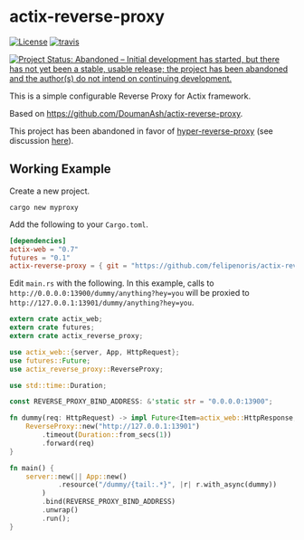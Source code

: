 
# actix-reverse-proxy

[![License][license-img]](LICENSE)
[![travis][travis-img]][travis-url]

[license-img]: http://img.shields.io/badge/license-MIT-brightgreen.svg?style=flat
[travis-img]: https://img.shields.io/travis/felipenoris/actix-reverse-proxy/master.svg?label=Linux
[travis-url]: https://travis-ci.org/felipenoris/actix-reverse-proxy
[![Project Status: Abandoned – Initial development has started, but there has not yet been a stable, usable release; the project has been abandoned and the author(s) do not intend on continuing development.](https://www.repostatus.org/badges/latest/abandoned.svg)](https://www.repostatus.org/#abandoned)

This is a simple configurable Reverse Proxy for Actix framework.

Based on https://github.com/DoumanAsh/actix-reverse-proxy.

This project has been abandoned in favor of [hyper-reverse-proxy](https://github.com/felipenoris/hyper-reverse-proxy) (see discussion [here](https://github.com/DoumanAsh/actix-reverse-proxy/issues/2)).

## Working Example

Create a new project.

```shell
cargo new myproxy
```

Add the following to your `Cargo.toml`.

```toml
[dependencies]
actix-web = "0.7"
futures = "0.1"
actix-reverse-proxy = { git = "https://github.com/felipenoris/actix-reverse-proxy" }
```

Edit `main.rs` with the following. In this example, calls to `http://0.0.0.0:13900/dummy/anything?hey=you`
will be proxied to `http://127.0.0.1:13901/dummy/anything?hey=you`.

```rust
extern crate actix_web;
extern crate futures;
extern crate actix_reverse_proxy;

use actix_web::{server, App, HttpRequest};
use futures::Future;
use actix_reverse_proxy::ReverseProxy;

use std::time::Duration;

const REVERSE_PROXY_BIND_ADDRESS: &'static str = "0.0.0.0:13900";

fn dummy(req: HttpRequest) -> impl Future<Item=actix_web::HttpResponse, Error=actix_web::Error> {
    ReverseProxy::new("http://127.0.0.1:13901")
        .timeout(Duration::from_secs(1))
        .forward(req)
}

fn main() {
    server::new(|| App::new()
            .resource("/dummy/{tail:.*}", |r| r.with_async(dummy))
        )
        .bind(REVERSE_PROXY_BIND_ADDRESS)
        .unwrap()
        .run();
}
```
